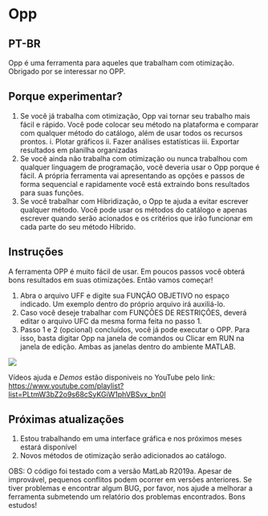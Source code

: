 # Opp
## PT-BR
Opp é uma ferramenta para aqueles que trabalham com otimização.
Obrigado por se interessar no OPP.

## Porque experimentar?
1.	Se você já trabalha com otimização, Opp vai tornar seu trabalho mais fácil e rápido. Você pode colocar seu método na plataforma e comparar com qualquer método do catálogo, além de usar todos os recursos prontos.
i.	Plotar gráficos
ii.	Fazer análises estatísticas
iii.	Exportar resultados em planilha organizadas
2.	Se você ainda não trabalha com otimização ou nunca trabalhou com qualquer linguagem de programação, você deveria usar o Opp porque é fácil. A própria ferramenta vai apresentando as opções e passos de forma sequencial e rapidamente você está extraindo bons resultados para suas funções.
3.	Se você trabalhar com Hibridização, o Opp te ajuda a evitar escrever qualquer método. Você pode usar os métodos do catálogo e apenas escrever quando serão acionados e os critérios que irão funcionar em cada parte do seu método Híbrido.

## Instruções
A ferramenta OPP é muito fácil de usar. Em poucos passos você obterá bons resultados em suas otimizações. Então vamos começar!
1.	Abra o arquivo UFF e digite sua FUNÇÃO OBJETIVO no espaço indicado. Um exemplo dentro do próprio arquivo irá auxiliá-lo.
2.	Caso você deseje trabalhar com FUNÇÕES DE RESTRIÇÕES, deverá editar o arquivo UFC da mesma forma feita no passo 1.
3.	Passo 1 e 2 (opcional) concluídos, você já pode executar o OPP. Para isso, basta digitar Opp na janela de comandos ou Clicar em RUN na janela de edição. Ambas as janelas dentro do ambiente MATLAB.

[![](http://img.youtube.com/vi/O9HB5ST669A/0.jpg)](http://www.youtube.com/watch?v=O9HB5ST669A "")

Vídeos ajuda e *Demos* estão disponiveis no YouTube pelo link: https://www.youtube.com/playlist?list=PLtmW3bZ2o9s68cSyKGiW1phVBSvx_bn0I

## Próximas atualizações
1. Estou trabalhando em uma interface gráfica e nos próximos meses estará disponível
2. Novos métodos de otimização serão adicionados ao catálogo.

OBS: O código foi testado com a versão MatLab R2019a. Apesar de improvável, pequenos conflitos podem ocorrer em versões anteriores. Se tiver problemas e encontrar algum BUG, por favor, nos ajude a melhorar a ferramenta submetendo um relatório dos problemas encontrados.
Bons estudos!
